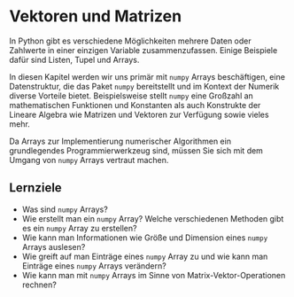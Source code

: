 # Vektoren und Matrizen
In Python gibt es verschiedene Möglichkeiten mehrere Daten oder Zahlwerte in einer einzigen Variable zusammenzufassen. Einige Beispiele dafür sind Listen, Tupel und Arrays.

In diesen Kapitel werden wir uns primär mit `numpy` Arrays beschäftigen, eine Datenstruktur, die das Paket `numpy` bereitstellt und im Kontext der Numerik diverse Vorteile bietet. Beispielsweise stellt `numpy` eine Großzahl an mathematischen Funktionen und Konstanten als auch Konstrukte der Lineare Algebra wie Matrizen und Vektoren zur Verfügung sowie vieles mehr.

Da Arrays zur Implementierung numerischer Algorithmen ein grundlegendes Programmierwerkzeug sind, müssen Sie sich mit dem Umgang von `numpy` Arrays vertraut machen.

## Lernziele

- Was sind `numpy` Arrays?
- Wie erstellt man ein `numpy` Array? Welche verschiedenen Methoden gibt es ein `numpy` Array zu erstellen?
- Wie kann man Informationen wie Größe und Dimension eines `numpy` Arrays auslesen?
- Wie greift auf man Einträge eines `numpy` Array zu und wie kann man Einträge eines `numpy` Arrays verändern?
- Wie kann man mit `numpy` Arrays im Sinne von Matrix-Vektor-Operationen rechnen?